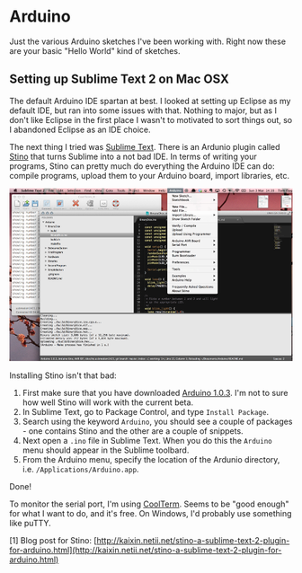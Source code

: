 Arduino
=======

Just the various Arduino sketches I've been working with. Right now these are your basic "Hello World" kind of sketches.

Setting up Sublime Text 2 on Mac OSX
---

The default Arduino IDE spartan at best. I looked at setting up Eclipse as my default IDE, but ran into some issues with that. Nothing to major, but as I don't like Eclipse in the first place I wasn't to motivated to sort things out, so I abandoned Eclipse as an IDE choice.

The next thing I tried was [Sublime Text](http://www.sublimetext.com/). There is an Ardunio plugin called [Stino](https://github.com/Robot-Will/Stino) that turns Sublime into a not bad IDE. In terms of writing your programs, Stino can pretty much do everything the Arduino IDE can do: compile programs, upload them to your Arduino board, import libraries, etc.

![image](./screenshots/sublime_menu_for_arduino.png)

Installing Stino isn't that bad:

1. First make sure that you have downloaded [Arduino 1.0.3](http://arduino.cc/en/Main/Software). I'm not to sure how well Stino will work with the current beta.
2. In Sublime Text, go to Package Control, and type `Install Package`.
3. Search using the keyword `Arduino`, you should see a couple of packages - one contains Stino and the other are a couple of snippets.
4. Next open a `.ino` file in Sublime Text. When you do this the `Arduino` menu should appear in the Sublime toolbard.
5. From the Arduino menu, specify the location of the Ardunio directory, i.e. `/Applications/Arduino.app`.

Done!

To monitor the serial port, I'm using [CoolTerm](http://freeware.the-meiers.org/).  Seems to be "good enough" for what I want to do, and it's free. On Windows, I'd probably use something like puTTY.

[1] Blog post for Stino: [http://kaixin.netii.net/stino-a-sublime-text-2-plugin-for-arduino.html](http://kaixin.netii.net/stino-a-sublime-text-2-plugin-for-arduino.html)